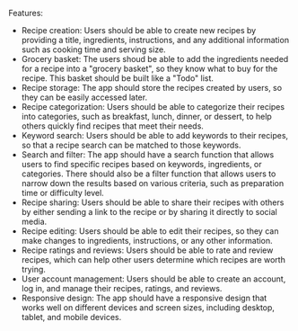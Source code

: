 Features:
- Recipe creation: Users should be able to create new recipes by providing a title, ingredients, instructions, and any additional information such as cooking time and serving size.
- Grocery basket: The users shoud be able to add the ingredients needed for a recipe into a "grocery basket", so they know what to buy for the recipe. This basket should be built like  a "Todo" list.
- Recipe storage: The app should store the recipes created by users, so they can be easily accessed later.
- Recipe categorization: Users should be able to categorize their recipes into categories, such as breakfast, lunch, dinner, or dessert, to help others quickly find recipes that meet their needs.
- Keyword search: Users should be able to add keywords to their recipes, so that a recipe search can be matched to those keywords.
- Search and filter: The app should have a search function that allows users to find specific recipes based on keywords, ingredients, or categories. There should also be a filter function that allows users to narrow down the results based on various criteria, such as preparation time or difficulty level.
- Recipe sharing: Users should be able to share their recipes with others by either sending a link to the recipe or by sharing it directly to social media.
- Recipe editing: Users should be able to edit their recipes, so they can make changes to ingredients, instructions, or any other information.
- Recipe ratings and reviews: Users should be able to rate and review recipes, which can help other users determine which recipes are worth trying.
- User account management: Users should be able to create an account, log in, and manage their recipes, ratings, and reviews.
- Responsive design: The app should have a responsive design that works well on different devices and screen sizes, including desktop, tablet, and mobile devices.